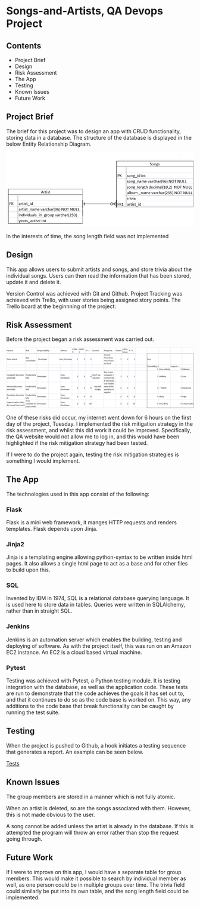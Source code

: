# Songs-and-Artists, QA Devops Project

## Contents

* Project Brief
* Design
* Risk Assessment
* The App
* Testing
* Known Issues
* Future Work

## Project Brief

The brief for this project was to design an app with CRUD functionality, storing data in a database. The structure of the database is displayed in the below Entity Relationship Diagram.

![ERD](https://github.com/mauvesky1/songs-and-artists/blob/dev/Images/Improved%20ERD.png)

In the interests of time, the song length field was not implemented

## Design

This app allows users to submit artists and songs, and store trivia about the individual songs. Users can then read the information that has been stored, update it and delete it.

Version Control was achieved with Git and Github. Project Tracking was achieved with Trello, with user stories being assigned story points. The Trello board at the beginnning of the project:

## Risk Assessment

Before the project began a risk assessment was carried out.

![Risk](https://github.com/mauvesky1/songs-and-artists/blob/dev/Images/Risk.png)

One of these risks did occur, my internet went down for 6 hours on the first day of the project, Tuesday. I implemented the risk mitigation strategy in the risk assessment, and whilst this did work it could be improved. Specifically, the QA website would not allow me to log in, and this would have been highlighted if the risk mitigation strategy had been tested.

If I were to do the project again, testing the risk mitigation strategies is something I would implement.

## The App

 The technologies used in this app consist of the following:

  ### Flask
   Flask is a mini web framework, it manges HTTP requests and renders templates. Flask depends upon Jinja.

  ### Jinja2
   Jinja is a templating engine allowing python-syntax to be written inside html pages. It also allows a single html page to act as a base and for other files to build upon this.

  ### SQL
  Invented by IBM in 1974, SQL is a relational database querying language. It is used here to store data in tables. Queries were written in SQLAlchemy, rather than in straight SQL.

  ### Jenkins
   Jenkins is an automation server which enables the building, testing and deploying of software. As with the project itself, this was run on an Amazon EC2 instance. An EC2 is a cloud based virtual machine.

  ### Pytest
   Testing was achieved with Pytest, a Python testing module. It is testing integration with the database, as well as the application code. 
   These tests are run to demonstrate that the code achieves the goals it has set out to, and that it continues to do so as the code base is worked on. This way, any additions to the code base that break functionality can be caught by running the test suite.

## Testing
 When the project is pushed to Github, a hook initiates a testing sequence that generates a report. An example can be seen below.


 [Tests](https://github.com/mauvesky1/songs-and-artists/blob/dev/Images/Tests.png)

## Known Issues
The group members are stored in a manner which is not fully atomic. 

When an artist is deleted, so are the songs associated with them. However, this is not made obvious to the user.

A song cannot be added unless the artist is already in the database. If this is attempted the program will throw an error rather than stop the request going through.

## Future Work

If I were to improve on this app, I would have a separate table for group members. This would make it possible to search by individual member as well, as one person could be in multiple groups over time. The trivia field could similarly be put into its own table, and the song length field could be implemented.